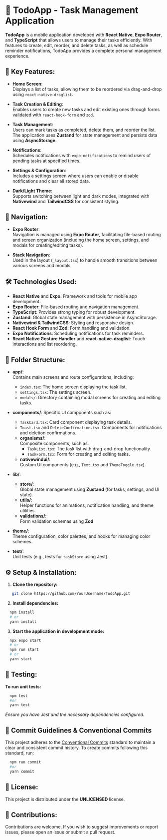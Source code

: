 # 📝 TodoApp - Task Management Application

**TodoApp** is a mobile application developed with **React Native**, **Expo Router**, and **TypeScript** that allows users to manage their tasks efficiently. With features to create, edit, reorder, and delete tasks, as well as schedule reminder notifications, TodoApp provides a complete personal management experience.

## 🚀 Key Features:
- **Home Screen**:  
  Displays a list of tasks, allowing them to be reordered via drag-and-drop using `react-native-draglist`.

- **Task Creation & Editing**:  
  Enables users to create new tasks and edit existing ones through forms validated with `react-hook-form` and `zod`.

- **Task Management**:  
  Users can mark tasks as completed, delete them, and reorder the list. The application uses **Zustand** for state management and persists data using **AsyncStorage**.

- **Notifications**:  
  Schedules notifications with `expo-notifications` to remind users of pending tasks at specified times.

- **Settings & Configuration**:  
  Includes a settings screen where users can enable or disable notifications and clear all stored data.

- **Dark/Light Theme**:  
  Supports switching between light and dark modes, integrated with **Nativewind** and **TailwindCSS** for consistent styling.

## 📱 Navigation:
- **Expo Router**:  
  Navigation is managed using **Expo Router**, facilitating file-based routing and screen organization (including the home screen, settings, and modals for creating/editing tasks).

- **Stack Navigation**:  
  Used in the layout (`_layout.tsx`) to handle smooth transitions between various screens and modals.

## 🛠️ Technologies Used:
- **React Native** and **Expo**: Framework and tools for mobile app development.
- **Expo Router**: File-based routing and navigation management.
- **TypeScript**: Provides strong typing for robust development.
- **Zustand**: Global state management with persistence in AsyncStorage.
- **Nativewind & TailwindCSS**: Styling and responsive design.
- **React Hook Form** and **Zod**: Form handling and validation.
- **Expo Notifications**: Scheduling notifications for task reminders.
- **React Native Gesture Handler** and **react-native-draglist**: Touch interactions and list reordering.

## 📂 Folder Structure:
- **app/**:  
  Contains main screens and route configurations, including:
  - `index.tsx`: The home screen displaying the task list.
  - `settings.tsx`: The settings screen.
  - `modals/`: Directory containing modal screens for creating and editing tasks.

- **components/**:
  Specific UI components such as:
    - `TaskCard.tsx`: Card component displaying task details.
    - `Toast.tsx` and `DeleteConfirmation.tsx`: Components for notifications and deletion confirmations.
  - **organisms/**:  
    Composite components, such as:
    - `TaskList.tsx`: The task list with drag-and-drop functionality.
    - `TaskForm.tsx`: Form for creating and editing tasks.
  - **nativewindui/**:  
    Custom UI components (e.g., `Text.tsx` and `ThemeToggle.tsx`).
  
- **lib/**:
  - **store/**:  
    Global state management using **Zustand** (for tasks, settings, and UI state).
  - **utils/**:  
    Helper functions for animations, notification handling, and theme utilities.
  - **validations/**:  
    Form validation schemas using **Zod**.

- **theme/**:  
  Theme configuration, color palettes, and hooks for managing color schemes.

- **__test__/**:  
  Unit tests (e.g., tests for `taskStore` using Jest).

## ⚙️ Setup & Installation:
1. **Clone the repository:**
```bash
   git clone https://github.com/YourUsername/TodoApp.git
```
2. **Install dependencies:**
```bash
  npm install
  # or
  yarn install
```

3. **Start the application in development mode:**
```bash
  npx expo start
  # or
  npm run start
  # or
  yarn start
```

## 🧪 Testing:
**To run unit tests:**
```bash
  npm test
  #or
  yarn test
```
_Ensure you have Jest and the necessary dependencies configured._

## 📝 Commit Guidelines & Conventional Commits

This project adheres to the [Conventional Commits](https://www.conventionalcommits.org/) standard to maintain a clear and consistent commit history. To create commits following this standard, run:

```bash
  npm run commit
  #or
  yarn commit
```

## 📄 License:
This project is distributed under the **UNLICENSED** license.

## 🔧 Contributions:
Contributions are welcome. If you wish to suggest improvements or report issues, please open an issue or submit a pull request.
